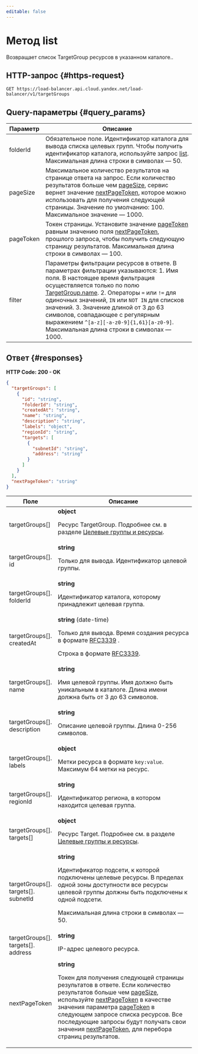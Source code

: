 ```yaml
---
editable: false
---
```


# Метод list
Возвращает список TargetGroup ресурсов в указанном каталоге..
 

 
## HTTP-запрос {#https-request}
```
GET https://load-balancer.api.cloud.yandex.net/load-balancer/v1/targetGroups
```
 
## Query-параметры {#query_params}
 
Параметр | Описание
--- | ---
folderId | Обязательное поле. Идентификатор каталога для вывода списка целевых групп.  Чтобы получить идентификатор каталога, используйте запрос [list](/docs/load-balancer/api-ref/TargetGroup/list).  Максимальная длина строки в символах — 50.
pageSize | Максимальное количество результатов на странице ответа на запрос. Если количество результатов больше чем [pageSize](/docs/load-balancer/api-ref/TargetGroup/list#query_params), сервис вернет значение [nextPageToken](/docs/load-balancer/api-ref/TargetGroup/list#responses),  которое можно использовать для получения следующей страницы. Значение по умолчанию: 100.  Максимальное значение — 1000.
pageToken | Токен страницы. Установите значение [pageToken](/docs/load-balancer/api-ref/TargetGroup/list#query_params) равным значению поля [nextPageToken](/docs/load-balancer/api-ref/TargetGroup/list#responses), прошлого запроса, чтобы получить следующую страницу результатов.  Максимальная длина строки в символах — 100.
filter | Параметры фильтрации ресурсов в ответе. В параметрах фильтрации указываются: 1. Имя поля. В настоящее время фильтрация осуществляется только по полю [TargetGroup.name](/docs/load-balancer/api-ref/TargetGroup#representation). 2. Операторы `=` или `!=` для одиночных значений, `IN` или `NOT IN` для списков значений. 3. Значение длиной от 3 до 63 символов, совпадающее с регулярным выражением `^[a-z][-a-z0-9]{1,61}[a-z0-9]`.  Максимальная длина строки в символах — 1000.
 
## Ответ {#responses}
**HTTP Code: 200 - OK**

```json 
{
  "targetGroups": [
    {
      "id": "string",
      "folderId": "string",
      "createdAt": "string",
      "name": "string",
      "description": "string",
      "labels": "object",
      "regionId": "string",
      "targets": [
        {
          "subnetId": "string",
          "address": "string"
        }
      ]
    }
  ],
  "nextPageToken": "string"
}
```

 
Поле | Описание
--- | ---
targetGroups[] | **object**<br><p>Ресурс TargetGroup. Подробнее см. в разделе <a href="/docs/load-balancer/concepts/target-resources">Целевые группы и ресурсы</a>.</p> 
targetGroups[].<br>id | **string**<br><p>Только для вывода. Идентификатор целевой группы.</p> 
targetGroups[].<br>folderId | **string**<br><p>Идентификатор каталога, которому принадлежит целевая группа.</p> 
targetGroups[].<br>createdAt | **string** (date-time)<br><p>Только для вывода. Время создания ресурса в формате <a href="https://www.ietf.org/rfc/rfc3339.txt">RFC3339</a> .</p> <p>Строка в формате <a href="https://www.ietf.org/rfc/rfc3339.txt">RFC3339</a>.</p> 
targetGroups[].<br>name | **string**<br><p>Имя целевой группы. Имя должно быть уникальным в каталоге. Длина имени должна быть от 3 до 63 символов.</p> 
targetGroups[].<br>description | **string**<br><p>Описание целевой группы. Длина 0-256 символов.</p> 
targetGroups[].<br>labels | **object**<br><p>Метки ресурса в формате <code>key:value</code>. Максимум 64 метки на ресурс.</p> 
targetGroups[].<br>regionId | **string**<br><p>Идентификатор региона, в котором находится целевая группа.</p> 
targetGroups[].<br>targets[] | **object**<br><p>Ресурс Target. Подробнее см. в разделе <a href="/docs/load-balancer/target-resources">Целевые группы и ресурсы</a>.</p> 
targetGroups[].<br>targets[].<br>subnetId | **string**<br><p>Идентификатор подсети, к которой подключены целевые ресурсы. В пределах одной зоны доступности все ресурсы целевой группы должны быть подключены к одной подсети.</p> <p>Максимальная длина строки в символах — 50.</p> 
targetGroups[].<br>targets[].<br>address | **string**<br><p>IP-адрес целевого ресурса.</p> 
nextPageToken | **string**<br><p>Токен для получения следующей страницы результатов в ответе. Если количество результатов больше чем <a href="/docs/load-balancer/api-ref/TargetGroup/list#query_params">pageSize</a>, используйте <a href="/docs/load-balancer/api-ref/TargetGroup/list#responses">nextPageToken</a> в качестве значения параметра <a href="/docs/load-balancer/api-ref/TargetGroup/list#query_params">pageToken</a> в следующем запросе списка ресурсов. Все последующие запросы будут получать свои значения <a href="/docs/load-balancer/api-ref/TargetGroup/list#responses">nextPageToken</a>, для перебора страниц результатов.</p> 